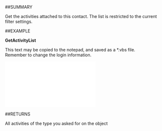 

##SUMMARY

Get the activities attached to this contact. The list is restricted to the current filter settings.


##EXAMPLE

**GetActivityList**

This text may be copied to the notepad, and saved as a *.vbs file. Remember to change the login information.

![](../../Examples/vbs/SOContact.GetActivityList.vbs.txt)




##RETURNS

All activities of the type you asked for on the object



